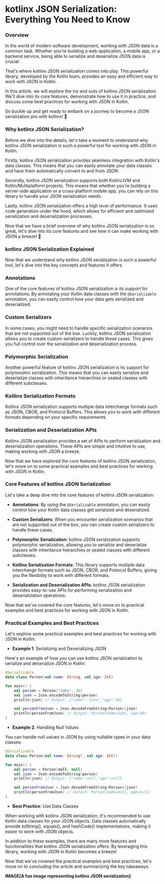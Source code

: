 # kotlinx JSON Serialization: Everything You Need to Know

### Overview

In the world of modern software development, working with JSON data is a common task. Whether you're building a web
application, a mobile app, or a backend service, being able to serialize and deserialize JSON data is crucial.

That's where kotlinx JSON serialization comes into play. This powerful library, developed by the Kotlin team, provides
an easy and efficient way to work with JSON in Kotlin.

In this article, we will explore the ins and outs of kotlinx JSON serialization. We'll dive into its core features,
demonstrate how to use it in practice, and discuss some best practices for working with JSON in Kotlin.

So buckle up and get ready to embark on a journey to become a JSON serialization pro with kotlinx! 🚀

### Why kotlinx JSON Serialization?

Before we dive into the details, let's take a moment to understand why kotlinx JSON serialization is such a powerful
tool for working with JSON in Kotlin.

Firstly, kotlinx JSON serialization provides seamless integration with Kotlin's data classes. This means that you can
easily annotate your data classes and have them automatically convert to and from JSON.

Secondly, kotlinx JSON serialization supports both Kotlin/JVM and Kotlin/Multiplatform projects. This means that whether
you're building a server-side application or a cross-platform mobile app, you can rely on this library to handle your
JSON serialization needs.

Lastly, kotlinx JSON serialization offers a high level of performance. It uses code generation under the hood, which
allows for efficient and optimized serialization and deserialization processes.

Now that we have a brief overview of why kotlinx JSON serialization is so great, let's dive into its core features and
see how it can make working with JSON a breeze! 🌟

### kotlinx JSON Serialization Explained

Now that we understand why kotlinx JSON serialization is such a powerful tool, let's dive into the key concepts and
features it offers.

### Annotations

One of the core features of kotlinx JSON serialization is its support for annotations. By annotating your Kotlin data
classes with the `@Serializable` annotation, you can easily control how your data gets serialized and deserialized.

### Custom Serializers

In some cases, you might need to handle specific serialization scenarios that are not supported out of the box. Luckily,
kotlinx JSON serialization allows you to create custom serializers to handle these cases. This gives you full control
over the serialization and deserialization process.

### Polymorphic Serialization

Another powerful feature of kotlinx JSON serialization is its support for polymorphic serialization. This means that you
can easily serialize and deserialize classes with inheritance hierarchies or sealed classes with different subclasses.

### Kotlinx Serialization Formats

Kotlinx JSON serialization supports multiple data interchange formats such as JSON, CBOR, and Protocol Buffers. This
allows you to work with different formats depending on your specific requirements.

### Serialization and Deserialization APIs

Kotlinx JSON serialization provides a set of APIs to perform serialization and deserialization operations. These APIs
are simple and intuitive to use, making working with JSON a breeze.

Now that we have explored the core features of kotlinx JSON serialization, let's move on to some practical examples and
best practices for working with JSON in Kotlin.

### Core Features of kotlinx JSON Serialization

Let's take a deep dive into the core features of kotlinx JSON serialization:

- **Annotations**: By using the `@Serializable` annotation, you can easily control how your Kotlin data classes get
  serialized and deserialized.

- **Custom Serializers**: When you encounter serialization scenarios that are not supported out of the box, you can
  create custom serializers to handle these cases.

- **Polymorphic Serialization**: kotlinx JSON serialization supports polymorphic serialization, allowing you to
  serialize and deserialize classes with inheritance hierarchies or sealed classes with different subclasses.

- **Kotlinx Serialization Formats**: This library supports multiple data interchange formats such as JSON, CBOR, and
  Protocol Buffers, giving you the flexibility to work with different formats.

- **Serialization and Deserialization APIs**: kotlinx JSON serialization provides easy-to-use APIs for performing
  serialization and deserialization operations.

Now that we've covered the core features, let's move on to practical examples and best practices for working with JSON
in Kotlin.

### Practical Examples and Best Practices

Let's explore some practical examples and best practices for working with JSON in Kotlin:

- **Example 1**: Serializing and Deserializing JSON

Here's an example of how you can use kotlinx JSON serialization to serialize and deserialize JSON in Kotlin:

```kotlin
@Serializable
data class Person(val name: String, val age: Int)

fun main() {
    val person = Person("John", 30)
    val json = Json.encodeToString(person)
    println(json) // Output: {"name":"John","age":30}

    val personFromJson = Json.decodeFromString<Person>(json)
    println(personFromJson) // Output: Person(name=John, age=30)
}
```

- **Example 2**: Handling Null Values

You can handle null values in JSON by using nullable types in your data classes:

```kotlin
@Serializable
data class Person(val name: String?, val age: Int?)

fun main() {
    val person = Person(null, null)
    val json = Json.encodeToString(person)
    println(json) // Output: {"name":null,"age":null}

    val personFromJson = Json.decodeFromString<Person>(json)
    println(personFromJson) // Output: Person(name=null, age=null)
}
```

- **Best Practice**: Use Data Classes

When working with kotlinx JSON serialization, it's recommended to use Kotlin data classes for your JSON objects. Data
classes automatically provide toString(), equals(), and hashCode() implementations, making it easier to work with JSON
objects.

In addition to these examples, there are many more features and functionalities that kotlinx JSON serialization offers.
By leveraging this library, working with JSON in Kotlin becomes a breeze!

Now that we've covered the practical examples and best practices, let's move on to concluding the article and
summarizing the key takeaways.

**IMAGE[A fun image representing kotlinx JSON serialization]**


